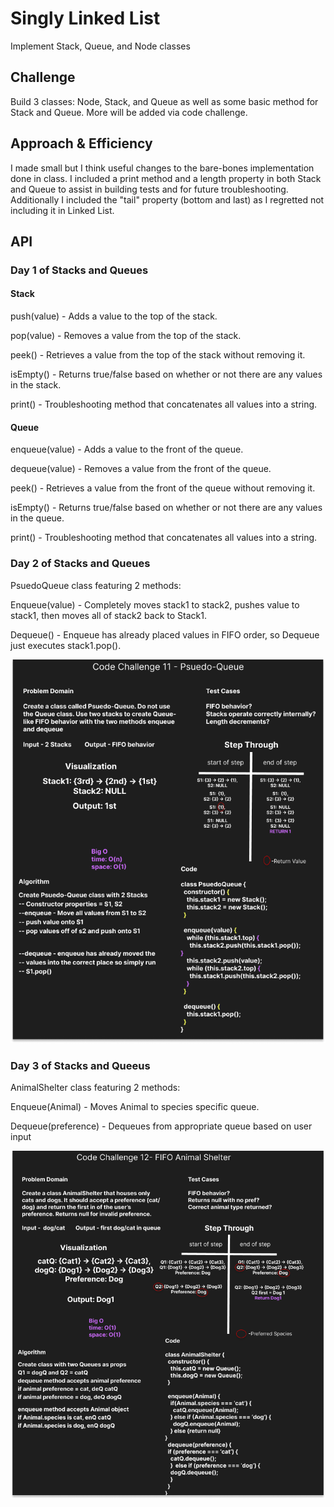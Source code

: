 # Singly Linked List

Implement Stack, Queue, and Node classes

## Challenge

Build 3 classes: Node, Stack, and Queue as well as some basic method for Stack and Queue. More will be added via code challenge.

## Approach & Efficiency

I made small but I think useful changes to the bare-bones implementation done in class. I included a print method and a length property in both Stack and Queue to assist in building tests and for future troubleshooting. Additionally I included the "tail" property (bottom and last) as I regretted not including it in Linked List.

## API

### Day 1 of Stacks and Queues

#### Stack

push(value) - Adds a value to the top of the stack.

pop(value) - Removes a value from the top of the stack.

peek() - Retrieves a value from the top of the stack without removing it.

isEmpty() - Returns true/false based on whether or not there are any values in the stack.

print() - Troubleshooting method that concatenates all values into a string.

#### Queue

enqueue(value) - Adds a value to the front of the queue.

dequeue(value) - Removes a value from the front of the queue.

peek() - Retrieves a value from the front of the queue without removing it.

isEmpty() - Returns true/false based on whether or not there are any values in the queue.

print() - Troubleshooting method that concatenates all values into a string.

### Day 2 of Stacks and Queues

PsuedoQueue class featuring 2 methods:

Enqueue(value) - Completely moves stack1 to stack2, pushes value to stack1, then moves all of stack2 back to Stack1.

Dequeue() - Enqueue has already placed values in FIFO order, so Dequeue just executes stack1.pop().

![PseudoQ whiteboard](./assets/challenge-11%20(1).png)

### Day 3 of Stacks and Queeus

AnimalShelter class featuring 2 methods:

Enqueue(Animal) - Moves Animal to species specific queue.

Dequeue(preference) - Dequeues from appropriate queue based on user input

![PseudoQ whiteboard](./assets/challenge-12.png)
